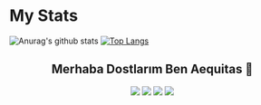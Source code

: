 # My Stats
![Anurag's github stats](https://github-readme-stats.vercel.app/api?username=Rhytus&show_icons=true&hide_title=true&theme=tokyonight)
[![Top Langs](https://github-readme-stats.vercel.app/api/top-langs/?username=Rhytus&layout=compact&theme=tokyonight)](https://github.com/anuraghazra/github-readme-stats)

<h2 align="center">Merhaba Dostlarım Ben Aequitas 👋</h2>
<p align="center">
  <a href="https://discord.com/users/675733220813176832" target"blank_"><img src="https://img.shields.io/badge/discord%20-7289DA.svg?&style=for-the-badge&logo=discord&logoColor=white"></a>
  <a href="https://youtube.com/channel/UCjaGxx605xAvXbNEfEoKFYg" target"blank_"><img src="https://img.shields.io/badge/Youtube%20-000001.svg?&style=for-the-badge&logo=youtube&logoColor=red"></a>
</a>
  <a href="https://instagram.com/aeqltas" target"blank_"><img src="https://img.shields.io/badge/INSTAGRAM%20-DC3175.svg?&style=for-the-badge&logo=instagram&logoColor=white"></a>
  <a href="https://github.com/AEQlTAS" target"blank_"><img src="https://img.shields.io/badge/GitHub%20-191717.svg?&style=for-the-badge&logo=github&logoColor=white"></a>
</p>
